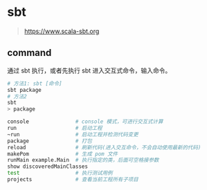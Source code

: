 # sbt

> <https://www.scala-sbt.org>

## command

通过 sbt 执行，或者先执行 sbt 进入交互式命令，输入命令。

```bash
# 方法1: sbt [命令]
sbt package
# 方法2
sbt
> package
```

```bash
console               # console 模式，可进行交互式计算
run                   # 启动工程
~run                  # 启动工程并检测代码变更
package               # 打包
reload                # 刷新代码(进入交互命令，不会自动使用最新的代码)
makePom               # 生成 pom 文件
runMain example.Main  # 执行指定的类，后面可空格接参数
show discoveredMainClasses
test                  # 执行测试用例
projects              # 查看当前工程所有子项目
```
